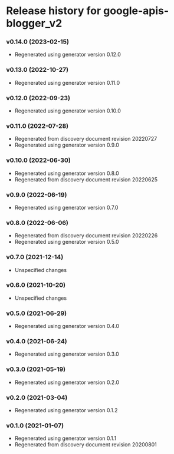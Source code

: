 # Release history for google-apis-blogger_v2

### v0.14.0 (2023-02-15)

* Regenerated using generator version 0.12.0

### v0.13.0 (2022-10-27)

* Regenerated using generator version 0.11.0

### v0.12.0 (2022-09-23)

* Regenerated using generator version 0.10.0

### v0.11.0 (2022-07-28)

* Regenerated from discovery document revision 20220727
* Regenerated using generator version 0.9.0

### v0.10.0 (2022-06-30)

* Regenerated using generator version 0.8.0
* Regenerated from discovery document revision 20220625

### v0.9.0 (2022-06-19)

* Regenerated using generator version 0.7.0

### v0.8.0 (2022-06-06)

* Regenerated from discovery document revision 20220226
* Regenerated using generator version 0.5.0

### v0.7.0 (2021-12-14)

* Unspecified changes

### v0.6.0 (2021-10-20)

* Unspecified changes

### v0.5.0 (2021-06-29)

* Regenerated using generator version 0.4.0

### v0.4.0 (2021-06-24)

* Regenerated using generator version 0.3.0

### v0.3.0 (2021-05-19)

* Regenerated using generator version 0.2.0

### v0.2.0 (2021-03-04)

* Regenerated using generator version 0.1.2

### v0.1.0 (2021-01-07)

* Regenerated using generator version 0.1.1
* Regenerated from discovery document revision 20200801

